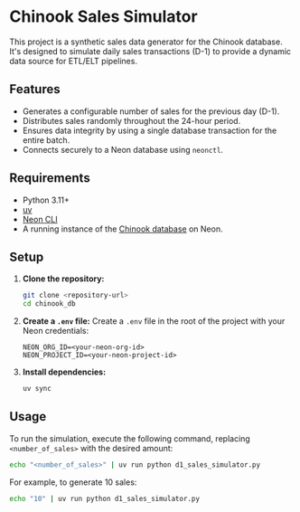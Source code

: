 # Chinook Sales Simulator

This project is a synthetic sales data generator for the Chinook database. It's designed to simulate daily sales transactions (D-1) to provide a dynamic data source for ETL/ELT pipelines.

## Features

*   Generates a configurable number of sales for the previous day (D-1).
*   Distributes sales randomly throughout the 24-hour period.
*   Ensures data integrity by using a single database transaction for the entire batch.
*   Connects securely to a Neon database using `neonctl`.

## Requirements

*   Python 3.11+
*   [uv](https://docs.astral.sh/uv/)
*   [Neon CLI](https://neon.com/docs/reference/neon-cli)
*   A running instance of the [Chinook database](https://neon.com/docs/import/import-sample-data) on Neon.

## Setup

1.  **Clone the repository:**
    ```bash
    git clone <repository-url>
    cd chinook_db
    ```

2.  **Create a `.env` file:**
    Create a `.env` file in the root of the project with your Neon credentials:
    ```
    NEON_ORG_ID=<your-neon-org-id>
    NEON_PROJECT_ID=<your-neon-project-id>
    ```

3.  **Install dependencies:**
    ```bash
    uv sync
    ```

## Usage

To run the simulation, execute the following command, replacing `<number_of_sales>` with the desired amount:

```bash
echo "<number_of_sales>" | uv run python d1_sales_simulator.py
```

For example, to generate 10 sales:

```bash
echo "10" | uv run python d1_sales_simulator.py
```
